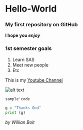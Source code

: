 # Hello-World

### My first repository on GitHub

**I hope you _enjoy_**

### 1st semester goals

1. Learn SAS 
2. Meet new people
3. Etc

This is my [Youtube Channel](https://www.youtube.com/c/BoardsBurgers) 

![alt text](https://ludopedia-postagem.nyc3.cdn.digitaloceanspaces.com/999b5_uu308y.png)

`sample'code`

```python
g = "Thanks God"
print (g)
```


*by Willian Boit*


